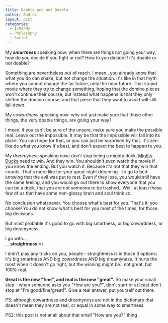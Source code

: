 ```yaml
---
title: Doable and not Doable
author: Andrei
layout: post
categories:
  - I/Me/My
  - Phylosophy
  - Social
---
```

My ***smartness*** speaking now: when there are things not going your way, how do you decide if you fight or not? How to you decide if it's doable or not doable?

Something are nevertheless out of reach. I mean.. you already know that what you do can shake, but not change the situation. It's like in that myth where you cannot change the far future, only the near future. That stupid movie where they try to change something, hoping that the domino pieces won't continue their course, but instead what happens is that they only shifted the domino course, and that piece that they want to avoid will still fall down.

My *cowardness* speaking now: why not just make sure that those other things, the very doable things, are going your way?



I mean, if you can't be sure of the unsure, make sure you make the possible real. Leave out the impossible. It may be that the impossible will fall into its place. You can hope for that, or you can just be surprised by that. It's zen-like:do what you know it's best, and don't expect the best to happen to you.

My *dreamyness* speaking now: don't stop being a mighty duck. [Mighty Ducks][1] need to win. And they win. You shouldn't even watch the movie if you know the ending. But you watch it. Because it's not that they win that counts. That's more like for your good-night dreaming - to go to bed knowing that the evil was put to rest. Even if they lose, you would still have the same feeling, and you would go out there to show everyone that you can be a duck, that you are not someone to be trashed.. Well, at least these few of us that have some non-glossy brain and soul think so.

No conclusion whatsoever. You choose what's best for you. That's it: you choose! You do not know what's best for you most of the times, for those *big* decisions.

But most probable it's good to go with big smartness, or big cowardness, or big dreamyness.

I go with...  
... **straightness** =)

I didn't play any tricks on you, people - straightness is in those 3 options: it's big smartness AND big cowardness AND big dreamyness. It hurts the most when it doesn't go right, but the winning might be.. not great, but 100% real.

**Great is the new "fine", and real is the new "great".** So make your small step - when someone asks you "How are you?", don't start or at least don't stop at "I'm good/fine/great!". Give a real answer, put yourself out there.

PS: although cowardness and dreamyness are not in the dictionary that doesn't mean they are not real, or equal in some way to smartness

PS2: this post is not at all about that small "How are you?" thing

 [1]: http://www.imdb.com/title/tt0104868/